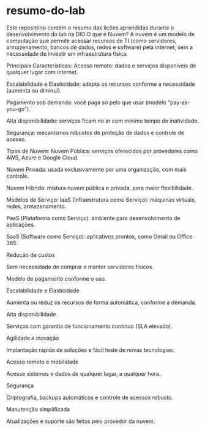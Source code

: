 # resumo-do-lab
Este repositório contém o resumo das lições aprendidas durante o desenvolvimento do lab na DIO
O que é Nuvem?
A nuvem é um modelo de computação que permite acessar recursos de TI (como servidores, armazenamento, bancos de dados, redes e software) pela internet, sem a necessidade de investir em infraestrutura física.

Principais Características:
Acesso remoto: dados e serviços disponíveis de qualquer lugar com internet.

Escalabilidade e Elasticidade: adapta os recursos conforme a necessidade (aumenta ou diminui).

Pagamento sob demanda: você paga só pelo que usar (modelo "pay-as-you-go").

Alta disponibilidade: serviços ficam no ar com mínimo tempo de inatividade.

Segurança: mecanismos robustos de proteção de dados e controle de acesso.

Tipos de Nuvem:
Nuvem Pública: serviços oferecidos por provedores como AWS, Azure e Google Cloud.

Nuvem Privada: usada exclusivamente por uma organização, com mais controle.

Nuvem Híbrida: mistura nuvem pública e privada, para maior flexibilidade.

Modelos de Serviço:
IaaS (Infraestrutura como Serviço): máquinas virtuais, redes, armazenamento.

PaaS (Plataforma como Serviço): ambiente para desenvolvimento de aplicações.

SaaS (Software como Serviço): aplicativos prontos, como Gmail ou Office 365.

Redução de custos

Sem necessidade de comprar e manter servidores físicos.

Modelo de pagamento conforme o uso.

Escalabilidade e Elasticidade

Aumenta ou reduz os recursos de forma automática, conforme a demanda.

Alta disponibilidade

Serviços com garantia de funcionamento contínuo (SLA elevado).

Agilidade e inovação

Implantação rápida de soluções e fácil teste de novas tecnologias.

Acesso remoto e mobilidade

Acesse sistemas e dados de qualquer lugar, a qualquer hora.

Segurança

Criptografia, backups automáticos e controle de acessos robusto.

Manutenção simplificada

Atualizações e suporte são feitos pelo provedor da nuvem.

